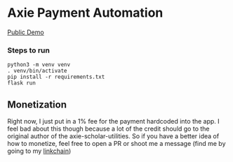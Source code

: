 # Axie Payment Automation

[Public Demo](https://axieutil.herokuapp.com/)

### Steps to run

```
python3 -m venv venv
. venv/bin/activate
pip install -r requirements.txt
flask run
```

## Monetization

Right now, I just put in a 1% fee for the payment hardcoded into the app. I feel bad about this though because a lot of the credit should go to the original author of the axie-scholar-utilities. So if you have a better idea of how to monetize, feel free to open a PR or shoot me a message (find me by going to my [linkchain](https://linkchain.me/michael))
